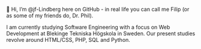 👋 Hi, I’m @jf-Lindberg here on GitHub - in real life you can call me Filip (or as some of my friends do, Dr. Phil).

I am currently studying Software Engineering with a focus on Web Development at Blekinge Tekniska Högskola in Sweden. Our present studies revolve around HTML/CSS, PHP, SQL and Python.
